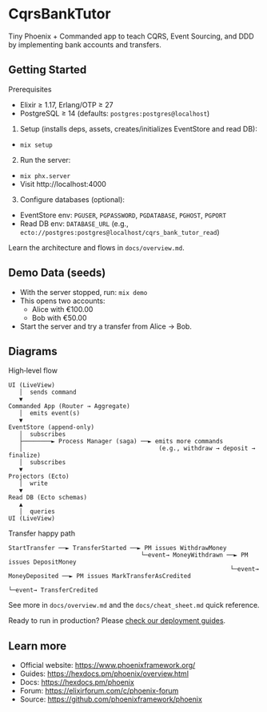 # CqrsBankTutor

Tiny Phoenix + Commanded app to teach CQRS, Event Sourcing, and DDD by implementing bank accounts and transfers.

## Getting Started

Prerequisites
- Elixir ≥ 1.17, Erlang/OTP ≥ 27
- PostgreSQL ≥ 14 (defaults: `postgres:postgres@localhost`)

1) Setup (installs deps, assets, creates/initializes EventStore and read DB):
- `mix setup`

2) Run the server:
- `mix phx.server`
- Visit http://localhost:4000

3) Configure databases (optional):
- EventStore env: `PGUSER`, `PGPASSWORD`, `PGDATABASE`, `PGHOST`, `PGPORT`
- Read DB env: `DATABASE_URL` (e.g., `ecto://postgres:postgres@localhost/cqrs_bank_tutor_read`)

Learn the architecture and flows in `docs/overview.md`.

## Demo Data (seeds)

- With the server stopped, run: `mix demo`
- This opens two accounts:
  - Alice with €100.00
  - Bob with €50.00
- Start the server and try a transfer from Alice → Bob.

## Diagrams

High‑level flow

```
UI (LiveView)
   │  sends command
   ▼
Commanded App (Router → Aggregate)
   │  emits event(s)
   ▼
EventStore (append‑only)
   │  subscribes
   ├────────► Process Manager (saga) ──► emits more commands
   │                                      (e.g., withdraw → deposit → finalize)
   │  subscribes
   ▼
Projectors (Ecto)
   │  write
   ▼
Read DB (Ecto schemas)
   ▲
   │  queries
UI (LiveView)
```

Transfer happy path

```
StartTransfer ──► TransferStarted ──► PM issues WithdrawMoney
                                     └─event→ MoneyWithdrawn ──► PM issues DepositMoney
                                                              └─event→ MoneyDeposited ──► PM issues MarkTransferAsCredited
                                                                                           └─event→ TransferCredited
```

See more in `docs/overview.md` and the `docs/cheat_sheet.md` quick reference.

Ready to run in production? Please [check our deployment guides](https://hexdocs.pm/phoenix/deployment.html).

## Learn more

* Official website: https://www.phoenixframework.org/
* Guides: https://hexdocs.pm/phoenix/overview.html
* Docs: https://hexdocs.pm/phoenix
* Forum: https://elixirforum.com/c/phoenix-forum
* Source: https://github.com/phoenixframework/phoenix
